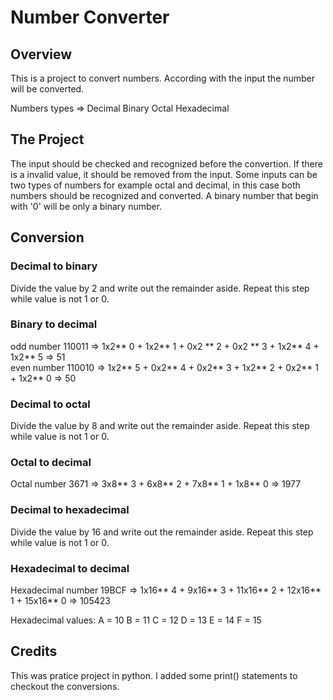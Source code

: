 # Number Converter

## Overview
This is a project to convert numbers. According with the input the number will be converted.

Numbers types => Decimal Binary Octal Hexadecimal

## The Project
The input should be checked and recognized before the convertion. If there is a invalid value, it should be removed from the input. Some inputs can be two types of numbers for example octal and decimal, in this case both numbers should be recognized and converted. A binary number that begin with '0' will be only a binary number.

## Conversion

### Decimal to binary 
Divide the value by 2 and write out the remainder aside. Repeat this step while value is not 1 or 0.

### Binary to decimal <br>
odd number 110011 => 1x2** 0 + 1x2** 1  + 0x2 ** 2 + 0x2 ** 3 + 1x2** 4 + 1x2** 5 => 51 <br>
even number 110010 => 1x2** 5 + 0x2** 4 + 0x2** 3 + 1x2** 2 + 0x2** 1 + 1x2** 0 => 50

### Decimal to octal <br>
Divide the value by 8 and write out the remainder aside. Repeat this step while value is not 1 or 0.

### Octal to decimal <br>
Octal number 3671 => 3x8** 3 + 6x8** 2 + 7x8** 1 + 1x8** 0 => 1977

### Decimal to hexadecimal <br>
Divide the value by 16 and write out the remainder aside. Repeat this step while value is not 1 or 0.

### Hexadecimal to decimal <br>
Hexadecimal number 19BCF => 1x16** 4 + 9x16** 3 + 11x16** 2 + 12x16** 1 + 15x16** 0 => 105423

Hexadecimal values:
A = 10 
B = 11
C = 12
D = 13
E = 14
F = 15

## Credits
This was pratice project in python. I added some print() statements to checkout the conversions.
